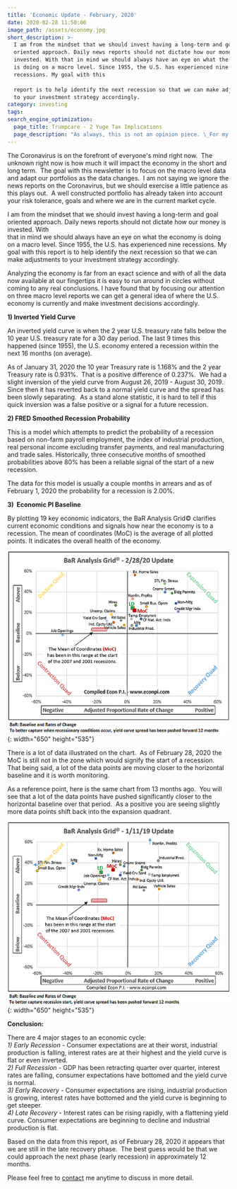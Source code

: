 ```yaml
---
title: 'Economic Update - February, 2020'
date: 2020-02-28 11:50:00
image_path: /assets/economy.jpg
short_description: >-
  I am from the mindset that we should invest having a long-term and goal
  oriented approach. Daily news reports should not dictate how our money is
  invested. With that in mind we should always have an eye on what the economy
  is doing on a macro level. Since 1955, the U.S. has experienced nine
  recessions. My goal with this

  report is to help identify the next recession so that we can make adjustments
  to your investment strategy accordingly.
category: investing
tags:
search_engine_optimization:
  page_title: Trumpcare - 2 Yuge Tax Implications
  page_description: "As always, this is not an opinion piece. \_For my full stance on the Better Care Act (BCRA) you'll have to wait for my exclusive Rachel Maddow interview airing soon. \_For now, we can look at the tax implications if the current BCRA is passed through the senate."
---
```


The Coronavirus is on the forefront of everyone's mind right now.&nbsp; The unknown right now is how much it will impact the economy in the short and long term.&nbsp; The goal with this newsletter is to focus on the macro level data and adapt our portfolios as the data changes.&nbsp; I am not saying we ignore the news reports on the Coronavirus, but we should exercise a little patience as this plays out.&nbsp; A well constructed portfolio has already taken into account your risk tolerance, goals and where we are in the current market cycle.

I am from the mindset that we should invest having a long-term and goal oriented approach. Daily news reports should not dictate how our money is invested. With<br>that in mind we should always have an eye on what the economy is doing on a macro level. Since 1955, the U.S. has experienced nine recessions. My goal with this report is to help identify the next recession so that we can make adjustments to your investment strategy accordingly.

Analyzing the economy is far from an exact science and with of all the data now available at our fingertips it is easy to run around in circles without coming to any real conclusions. I have found that by focusing our attention on three macro level reports we can get a general idea of where the U.S. economy is currently and make investment decisions accordingly.&nbsp;

**1) Inverted Yield Curve**

An inverted yield curve is when the 2 year U.S. treasury rate falls below the 10 year U.S. treasury rate for a 30 day period. The last 9 times this happened (since 1955), the U.S. economy entered a recession within the next 16 months (on average).

As of January 31, 2020 the 10 year Treasury rate is 1.168% and the 2 year Treasury rate is 0.931%.&nbsp; That is a positive difference of 0.237%.&nbsp; We had a slight inversion of the yield curve from August 26, 2019 - August 30, 2019.&nbsp; Since then it has reverted back to a normal yield curve and the spread has been slowly separating.&nbsp; As a stand alone statistic, it is hard to tell if this quick inversion was a false positive or a signal for a future recession.

**2) FRED Smoothed Recession Probability**&nbsp;

This is a model which attempts to predict the probability of a recession based on non-farm payroll employment, the index of industrial production, real personal income excluding transfer payments, and real manufacturing and trade sales. Historically, three consecutive months of smoothed probabilities above 80% has been a reliable signal of the start of a new recession.&nbsp;

The data for this model is usually a couple months in arrears and as of February 1, 2020 the probability for a recession is 2.00%.&nbsp;&nbsp;

**3)&nbsp; Economic PI Baseline**

By plotting 19 key economic indicators, the BaR Analysis Grid&copy; clarifies current economic conditions and signals how near the economy is to a recession. The mean of coordinates (MoC) is the average of all plotted points. It indicates the overall health of the economy.

![](/assets/2020-2-28.png){: width="650" height="535"}

There is a lot of data illustrated on the chart.&nbsp; As of February 28, 2020 the MoC is still not in the zone which would signify the start of a recession.&nbsp; That being said, a lot of the data points are moving closer to the horizontal baseline and it is worth monitoring.

As a reference point, here is the same chart from 13 months ago.&nbsp; You will see that a lot of the data points have pushed significantly closer to the horizontal baseline over that period.&nbsp; As a positive you are seeing slightly more data points shift back into the expansion quadrant.

![](/assets/2019-1-12.png){: width="650" height="535"}

**Conclusion:**

There are 4 major stages to an economic cycle:<br>*1) Early Recession* - Consumer expectations are at their worst, industrial production is falling, interest rates are at their highest and the yield curve is flat or even inverted.<br>*2) Full Recession* - GDP has been retracting quarter over quarter, interest rates are falling, consumer expectations have bottomed and the yield curve is normal.<br>*3) Early Recovery* - Consumer expectations are rising, industrial production is growing, interest rates have bottomed and the yield curve is beginning to get steeper.<br>*4) Late Recovery* - Interest rates can be rising rapidly, with a flattening yield curve. Consumer expectations are beginning to decline and industrial production is flat.

Based on the data from this report, as of February 28, 2020 it appears that we are still in the late recovery phase.&nbsp; The best guess would be that we could approach the next phase (early recession) in approximately 12 months.&nbsp;

Please feel free to [contact](/contact/) me anytime to discuss in more detail.